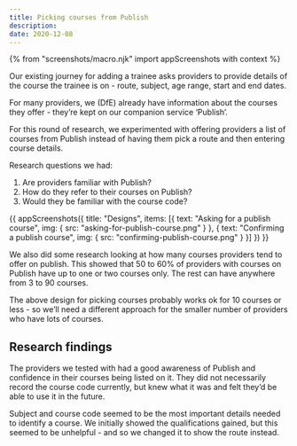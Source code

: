 ```yaml
---
title: Picking courses from Publish
description:
date: 2020-12-08
---
```

{% from "screenshots/macro.njk" import appScreenshots with context %}

Our existing journey for adding a trainee asks providers to provide details of the course the trainee is on - route, subject, age range, start and end dates.

For many providers, we (DfE) already have information about the courses they offer - they’re kept on our companion service ‘Publish’.

For this round of research, we experimented with offering providers a list of courses from Publish instead of having them pick a route and then entering course details.

Research questions we had:
1. Are providers familiar with Publish?
2. How do they refer to their courses on Publish? 
3. Would they be familiar with the course code?

{{ appScreenshots({
  title: "Designs",
  items: [{
      text: "Asking for a publish course",
      img: { src: "asking-for-publish-course.png" }
    }, {
      text: "Confirming a publish course",
      img: { src: "confirming-publish-course.png" }
    }]
}) }}

We also did some research looking at how many courses providers tend to offer on publish. This showed that 50 to 60% of providers with courses on Publish have up to one or two courses only. The rest can have anywhere from 3 to 90 courses.

The above design for picking courses probably works ok for 10 courses or less - so we’ll need a different approach for the smaller number of providers who have lots of courses. 

## Research findings

The providers we tested with had a good awareness of Publish and confidence in their courses being listed on it. They did not necessarily record the course code currently, but knew what it was and felt they’d be able to use it in the future. 

Subject and course code seemed to be the most important details needed to identify a course. We initially showed the qualifications gained, but this seemed to be unhelpful - and so we changed it to show the route instead. 
